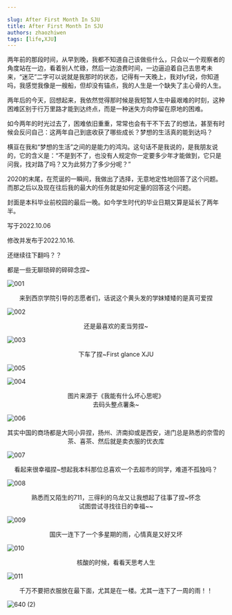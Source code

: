 ```yaml
---

slug: After First Month In SJU
title: After First Month In SJU
authors: zhaozhiwen
tags: [life,XJU]
---
```


两年前的那段时间，从早到晚，我都不知道自己该做些什么，只会以一个观察者的角度站在一边，看着别人忙碌，然后一边浪费时间，一边逼迫着自己去思考未来，“迷茫”二字可以说就是我那时的状态，记得有一天晚上，我对lyf说，你知道吗，我感觉我像是一艘船，但却没有锚点，我的人生是一个缺失了主心骨的人生。

<!-- truncate -->

两年后的今天，回想起来，我依然觉得那时候是我短暂人生中最艰难的时刻，这种困难区别于行万里路才能到达终点，而是一种迷失方向停留在原地的困难。

如今两年的时光过去了，困难依旧重重，常常也会有干不下去了的想法，甚至有时候会反问自己：这两年自己到底收获了哪些成长？梦想的生活真的能到达吗？

横亘在我和“梦想的生活”之间的是能力的鸿沟。这句话不是我说的，是我朋友说的，它的含义是：“不是到不了，也没有人规定你一定要多少年才能做到，它只是问我，找对路了吗？又为此努力了多少分呢？”

2020的末尾，在荒诞的一瞬间，我做出了选择，无意地定性地回答了这个问题。而那之后以及现在往后我的最大的任务就是如何定量的回答这个问题。

封面是本科毕业前校园的最后一晚。如今学生时代的毕业日期又算是延长了两年半。

写于2022.10.06 

修改并发布于2022.10.16.

还继续往下翻吗？？

都是一些无聊琐碎的碎碎念捏~

![001](./assets/001.jpg)

<center>来到西京学院引导的志愿者们，话说这个黄头发的学妹矮矮的是真可爱捏</center>

![002](./assets/002.jpg)

<center>还是最喜欢的麦当劳捏~</center>

![003](./assets/003.jpg)

<center>下车了捏~First glance XJU</center>

![005](./assets/005.jpg)

![004](./assets/004.jpg)

<center>图片来源于《我能有什么坏心思呢》</center>

<center>去码头整点薯条~</center>

![006](./assets/006.jpg)

<center>其实中国的商场都是大同小异捏，扬州、济南抑或是西安，进门总是熟悉的奈雪的茶、喜茶、然后就是卖衣服的优衣库</center>

![007](./assets/007.jpg)

<center>看起来很幸福捏~想起我本科那位总喜欢一个去超市的同学，难道不孤独吗？</center>

![008](./assets/008.jpg)

<center>熟悉而又陌生的711，三得利的乌龙又让我想起了往事了捏~怀念</center>

<center>试图尝试寻找往日的幸福~~</center>

![009](./assets/009.jpg)

<center>国庆一连下了一个多星期的雨，心情真是又好又坏</center>

![010](./assets/010.jpg)

<center>核酸的时候，看看天思考人生</center>

![011](./assets/011.jpg)

<center>千万不要把衣服放在最下面，尤其是在一楼。尤其一连下了一周的雨！！</center>

![640 (2)](./assets/640%20(2).png)